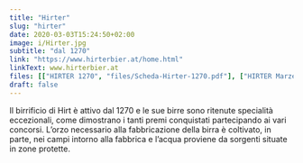 ```yaml
---
title: "Hirter"
slug: "hirter"
date: 2020-03-03T15:24:50+02:00
image: i/Hirter.jpg
subtitle: "dal 1270"
link: "https://www.hirterbier.at/home.html"
linkText: www.hirterbier.at
files: [["HIRTER 1270", "files/Scheda-Hirter-1270.pdf"], ["HIRTER Marzen", "files/Scheda-Hirter-Marzen.pdf"]]
draft: false
---
```


Il birrificio di Hirt è attivo dal 1270 e le sue birre sono ritenute specialità eccezionali, come dimostrano i tanti premi conquistati partecipando ai vari concorsi. L’orzo necessario alla fabbricazione della birra è coltivato, in parte, nei campi intorno alla fabbrica e l’acqua proviene da sorgenti situate in zone protette.